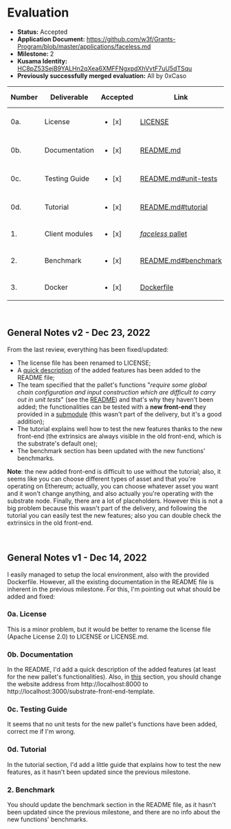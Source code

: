 # Evaluation

- **Status:** Accepted
- **Application Document:** https://github.com/w3f/Grants-Program/blob/master/applications/faceless.md
- **Milestone:** 2
- **Kusama Identity:** [HC8pZ53SejB9YALHn2qXea6XMFFNgxpdXhVvtF7uU5dTSqu](https://kusama.subscan.io/account/HC8pZ53SejB9YALHn2qXea6XMFFNgxpdXhVvtF7uU5dTSqu)
- **Previously successfully merged evaluation:** All by 0xCaso

| Number | Deliverable    | Accepted               | Link                                                                                                                                                                                   | Evaluation Notes      |
| ------ | -------------- | ---------------------- | -------------------------------------------------------------------------------------------------------------------------------------------------------------------------------------- | --------------------- |
| 0a.    | License        | <ul><li>[x] </li></ul> | [LICENSE](https://github.com/HeisenbergLin22/Faceless_milestone2_delivery/blob/149a90d2dd06348f2eff695aeace0e307f4d0744/LICENSE)                                                       | See **General Notes** |
| 0b.    | Documentation  | <ul><li>[x] </li></ul> | [README.md](https://github.com/HeisenbergLin22/Faceless_milestone2_delivery/blob/149a90d2dd06348f2eff695aeace0e307f4d0744/README.md)                                                   | See **General Notes** |
| 0c.    | Testing Guide  | <ul><li>[x] </li></ul> | [README.md#unit-tests](https://github.com/HeisenbergLin22/Faceless_milestone2_delivery/blob/149a90d2dd06348f2eff695aeace0e307f4d0744/README.md#unit-tests)                             | See **General Notes** |
| 0d.    | Tutorial       | <ul><li>[x] </li></ul> | [README.md#tutorial](https://github.com/HeisenbergLin22/Faceless_milestone2_delivery/blob/149a90d2dd06348f2eff695aeace0e307f4d0744/README.md#tutorial)                                 | See **General Notes** |
| 1.     | Client modules | <ul><li>[x] </li></ul> | [_faceless_ pallet](https://github.com/HeisenbergLin22/Faceless_milestone2_delivery/blob/149a90d2dd06348f2eff695aeace0e307f4d0744/faceless-substrate-node/pallets/faceless/src/lib.rs) | -                     |
| 2.     | Benchmark      | <ul><li>[x] </li></ul> | [README.md#benchmark](https://github.com/HeisenbergLin22/Faceless_milestone2_delivery/blob/149a90d2dd06348f2eff695aeace0e307f4d0744/README.md#benchmark)                               | See **General Notes** |
| 3.     | Docker         | <ul><li>[x] </li></ul> | [Dockerfile](https://github.com/HeisenbergLin22/Faceless_milestone2_delivery/blob/149a90d2dd06348f2eff695aeace0e307f4d0744/Dockerfile)                                                 | -                     |

<br/>

## General Notes v2 - Dec 23, 2022

From the last review, everything has been fixed/updated:

- The license file has been renamed to LICENSE;
- A [quick description](https://github.com/HeisenbergLin22/Faceless_milestone2_delivery/blob/149a90d2dd06348f2eff695aeace0e307f4d0744/README.md#about-faceless-apis-newly-added-features) of the added features has been added to the README file;
- The team specified that the pallet's functions "_require some global chain configuration and input construction which are difficult to carry out in unit tests_" (see the [README](https://github.com/HeisenbergLin22/Faceless_milestone2_delivery/blob/149a90d2dd06348f2eff695aeace0e307f4d0744/README.md#run-tests)) and that's why they haven't been added; the functionalities can be tested with a **new front-end** they provided in a [submodule](https://github.com/zicofish/Faceless_frontend/tree/cfe781ebbb3191fec5a665260b8160504f2789f1) (this wasn't part of the delivery, but it's a good addition);
- The tutorial explains well how to test the new features thanks to the new front-end (the extrinsics are always visible in the old front-end, which is the substrate's default one);
- The benchmark section has been updated with the new functions' benchmarks.

**Note**: the new added front-end is difficult to use without the tutorial; also, it seems like you can choose different types of asset and that you're operating on Ethereum; actually, you can choose whatever asset you want and it won't change anything, and also actually you're operating with the substrate node. Finally, there are a lot of placeholders. However this is not a big problem because this wasn't part of the delivery, and following the tutorial you can easily test the new features; also you can double check the extrinsics in the old front-end.

<br/>

## General Notes v1 - Dec 14, 2022

I easily managed to setup the local environment, also with the provided Dockerfile. However, all the existing documentation in the README file is inherent in the previous milestone. For this, I'm pointing out what should be added and fixed:

### 0a. License

This is a minor problem, but it would be better to rename the license file (Apache License 2.0) to LICENSE or LICENSE.md.

### 0b. Documentation

In the README, I'd add a quick description of the added features (at least for the new pallet's functionalities).
Also, in [this](https://github.com/HeisenbergLin22/Faceless_milestone2_delivery/blob/2db2b8a068f48a5beae4907188b096159427fed4/README.md#use-substrate-to-verify-zk-proof) section, you should change the website address from http://localhost:8000 to http://localhost:3000/substrate-front-end-template.

### 0c. Testing Guide

It seems that no unit tests for the new pallet's functions have been added, correct me if I'm wrong.

### 0d. Tutorial

In the tutorial section, I'd add a little guide that explains how to test the new features, as it hasn't been updated since the previous milestone.

### 2. Benchmark

You should update the benchmark section in the README file, as it hasn't been updated since the previous milestone, and there are no info about the new functions' benchmarks.
